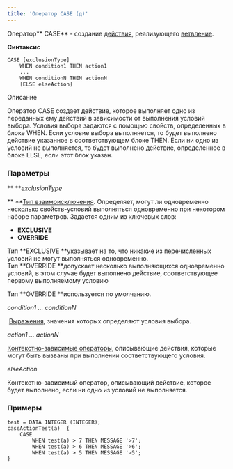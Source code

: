 ```yaml
---
title: 'Оператор CASE (д)'
---
```


Оператор** CASE** - создание [действия](Actions.md), реализующего [ветвление](Branching_CASE_IF_MULTI_.md).

**Синтаксис** 

    CASE [exclusionType]
        WHEN condition1 THEN action1
        ...
        WHEN conditionN THEN actionN
        [ELSE elseAction]

Описание

Оператор CASE создает действие, которое выполняет одно из переданных ему действий в зависимости от выполнения условий выбора. Условия выбора задаются с помощью свойств, определенных в блоке WHEN. Если условие выбора выполняется, то будет выполнено действие указанное в соответствующем блоке THEN. Если ни одно из условий не выполняется, то будет выполнено действие, определенное в блоке ELSE, если этот блок указан.

### Параметры

** ***exclusionType*

** **[Тип взаимоисключени](Branching_CASE_IF_MULTI_.md#exclusive)[я](Branching_CASE_IF_MULTI_.md#exclusive). Определяет, могут ли одновременно несколько свойств-условий выполняться одновременно при некотором наборе параметров. Задается одним из ключевых слов:

-   **EXCLUSIVE**
-   **OVERRIDE**

Тип **EXCLUSIVE **указывает на то, что никакие из перечисленных условий не могут выполняться одновременно. Тип **OVERRIDE **допускает несколько выполняющихся одновременно условий, в этом случае будет выполнено действие, соответствующее первому выполняемому условию

Тип **OVERRIDE **используется по умолчанию.

*condition1 ... conditionN*

 [Выражения](Expression.md), значения которых определяют условия выбора. 

*action1 ... actionN*

[Контекстно-зависимые операторы](Action_operator.md#contextdependent), описывающие действия, которые могут быть вызваны при выполнении соответствующего условия.

*elseAction*

Контекстно-зависимый оператор, описывающий действие, которое будет выполнено, если ни одно из условий не выполняется. 

### Примеры


```lsf
test = DATA INTEGER (INTEGER);
caseActionTest(a)  {
    CASE
        WHEN test(a) > 7 THEN MESSAGE '>7';
        WHEN test(a) > 6 THEN MESSAGE '>6';
        WHEN test(a) > 5 THEN MESSAGE '>5';
}
```
